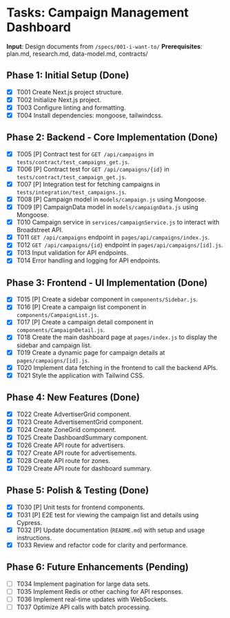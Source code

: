 # Tasks: Campaign Management Dashboard

**Input**: Design documents from `/specs/001-i-want-to/`
**Prerequisites**: plan.md, research.md, data-model.md, contracts/

## Phase 1: Initial Setup (Done)
- [x] T001 Create Next.js project structure.
- [x] T002 Initialize Next.js project.
- [x] T003 Configure linting and formatting.
- [x] T004 Install dependencies: mongoose, tailwindcss.

## Phase 2: Backend - Core Implementation (Done)
- [x] T005 [P] Contract test for `GET /api/campaigns` in `tests/contract/test_campaigns_get.js`.
- [x] T006 [P] Contract test for `GET /api/campaigns/{id}` in `tests/contract/test_campaign_get.js`.
- [x] T007 [P] Integration test for fetching campaigns in `tests/integration/test_campaigns.js`.
- [x] T008 [P] Campaign model in `models/campaign.js` using Mongoose.
- [x] T009 [P] CampaignData model in `models/campaignData.js` using Mongoose.
- [x] T010 Campaign service in `services/campaignService.js` to interact with Broadstreet API.
- [x] T011 `GET /api/campaigns` endpoint in `pages/api/campaigns/index.js`.
- [x] T012 `GET /api/campaigns/{id}` endpoint in `pages/api/campaigns/[id].js`.
- [x] T013 Input validation for API endpoints.
- [x] T014 Error handling and logging for API endpoints.

## Phase 3: Frontend - UI Implementation (Done)
- [x] T015 [P] Create a sidebar component in `components/Sidebar.js`.
- [x] T016 [P] Create a campaign list component in `components/CampaignList.js`.
- [x] T017 [P] Create a campaign detail component in `components/CampaignDetail.js`.
- [x] T018 Create the main dashboard page at `pages/index.js` to display the sidebar and campaign list.
- [x] T019 Create a dynamic page for campaign details at `pages/campaigns/[id].js`.
- [x] T020 Implement data fetching in the frontend to call the backend APIs.
- [x] T021 Style the application with Tailwind CSS.

## Phase 4: New Features (Done)
- [x] T022 Create AdvertiserGrid component.
- [x] T023 Create AdvertisementGrid component.
- [x] T024 Create ZoneGrid component.
- [x] T025 Create DashboardSummary component.
- [x] T026 Create API route for advertisers.
- [x] T027 Create API route for advertisements.
- [x] T028 Create API route for zones.
- [x] T029 Create API route for dashboard summary.

## Phase 5: Polish & Testing (Done)
- [x] T030 [P] Unit tests for frontend components.
- [x] T031 [P] E2E test for viewing the campaign list and details using Cypress.
- [x] T032 [P] Update documentation (`README.md`) with setup and usage instructions.
- [x] T033 Review and refactor code for clarity and performance.

## Phase 6: Future Enhancements (Pending)
- [ ] T034 Implement pagination for large data sets.
- [ ] T035 Implement Redis or other caching for API responses.
- [ ] T036 Implement real-time updates with WebSockets.
- [ ] T037 Optimize API calls with batch processing.